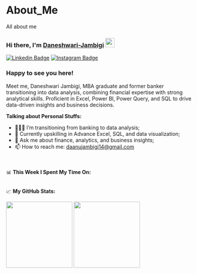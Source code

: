 # About_Me
All about me

### Hi there, I'm <a href="https://github.com/Daneshwari-Jambigi" target="_blank">Daneshwari-Jambigi</a> <img src="https://media.giphy.com/media/hvRJCLFzcasrR4ia7z/giphy.gif" width="25px">

[![Linkedin Badge](https://img.shields.io/badge/-LinkedIn-0e76a8?style=flat-square&logo=Linkedin&logoColor=white)](https://www.linkedin.com/in/daneshwari-jambigi/)
[![Instagram Badge](https://img.shields.io/badge/-Instagram-e4405f?style=flat-square&logo=Instagram&logoColor=white)](https://www.instagram.com/daanu._.jambigi/)



### Happy to see you here! &nbsp; 

Meet me, Daneshwari Jambigi, MBA graduate and former banker transitioning into data analysis, combining financial expertise with strong analytical skills. Proficient in Excel, Power BI, Power Query, and SQL to drive data-driven insights and business decisions.

**Talking about Personal Stuffs:**

- 👨🏻‍💻 I’m transitioning from banking to data analysis;
- 🚀 Currently upskilling in Advance Excel, SQL, and data visualization;
- 💬 Ask me about finance, analytics, and business insights;
- 📫 How to reach me: daanujambigi14@gmail.com

</br>

📊 **This Week I Spent My Time On:**
<!--START_SECTION:waka-->
```text

```
<!--END_SECTION:waka-->


📈 **My GitHub Stats:**

<p>
  <img height="180em" src="https://github-readme-stats.vercel.app/api?username=SkillCourse&show_icons=true&hide_border=true&&count_private=true&include_all_commits=true" />
  <img height="180em" src="https://github-readme-stats.vercel.app/api/top-langs/?username=SkillCourse&exclude_repo=KNN-Image-Classification&show_icons=true&hide_border=true&layout=compact&langs_count=8"/>
</p>


